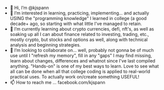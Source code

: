 - 👋 Hi, I’m @kjspann
- 👀 I’m interested in learning, practicing, implementing... and actually USING the "programming knowledge" I learned in college (a good decade+ ago, so starting with what little I've managed to retain. 
- 🌱 I’m currently learning about crypto currencies, defi, nft's, as well as soaking up all I can about finance related to investing, trading, etc., mostly crypto, but stocks and options as well, along with technical analysis and beginning strategies.
- 💞️ I’m looking to collaborate on... well, probably not gonna be of much use until I "refresh my memory", fill in any "gaps" I may find missing, learn about changes, differences and whatnot since I've last compiled anything. "Hands-on" is one of my best ways to learn. Love to see what all can be done when all that college coding is applied to real-world practical uses. To actually work on/create something USEFUL! 
- 📫 How to reach me ... facebook.com/kjspann

<!---
kjspann/kjspann is a ✨ special ✨ repository because its `README.md` (this file) appears on your GitHub profile.
You can click the Preview link to take a look at your changes.
--->
